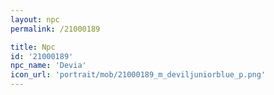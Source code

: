 ```yaml
---
layout: npc
permalink: /21000189

title: Npc
id: '21000189'
npc_name: 'Devia'
icon_url: 'portrait/mob/21000189_m_deviljuniorblue_p.png'
---
```

